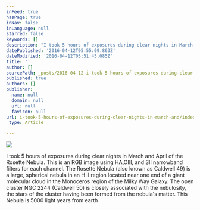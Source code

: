 ```yaml
---
inFeed: true
hasPage: true
inNav: false
inLanguage: null
starred: false
keywords: []
description: "I took 5 hours of exposures during clear nights in March and April of the Rosette Nebula. This is an RGB image using HA,OIII, and SII narrowband filters for each channel. The Rosette Nebula (also known as Caldwell 49) is a large, spherical nebula in an H II region located near one end of a giant molecular cloud in the Monoceros region of the Milky Way Galaxy. The open cluster NGC 2244 (Caldwell 50) is closely associated with the nebulosity, the stars of the cluster having been formed from the nebula's matter. This Nebula is 5000 light years from earth"
datePublished: '2016-04-12T05:55:09.863Z'
dateModified: '2016-04-12T05:51:45.085Z'
title: ''
author: []
sourcePath: _posts/2016-04-12-i-took-5-hours-of-exposures-during-clear-nights-in-march-and.md
published: true
authors: []
publisher:
  name: null
  domain: null
  url: null
  favicon: null
url: i-took-5-hours-of-exposures-during-clear-nights-in-march-and/index.html
_type: Article

---
```

![](https://the-grid-user-content.s3-us-west-2.amazonaws.com/9440ab9a-fc09-40db-98e9-d17e3c527104.jpg)

I took 5 hours of exposures during clear nights in March and April of the Rosette Nebula. This is an RGB image using HA,OIII, and SII narrowband filters for each channel. The Rosette Nebula (also known as Caldwell 49) is a large, spherical nebula in an H II region located near one end of a giant molecular cloud in the Monoceros region of the Milky Way Galaxy. The open cluster NGC 2244 (Caldwell 50) is closely associated with the nebulosity, the stars of the cluster having been formed from the nebula's matter. This Nebula is 5000 light years from earth